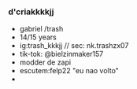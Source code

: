 ### d'criakkkkjj
- gabriel /trash
- 14/15 years
- ig:trash_kkkjj  // sec: nk.trashzx07
- tik-tok: @bielzinmaker157 
- modder de zapi
- escutem:felp22 "eu nao volto"
-

<!--
**GabrielDutra7/gabrielDutra7** is a ✨ _special_ ✨ repository because its `README.md` (this file) appears on your GitHub profile.

Here are some ideas to get you started:

- 🔭 I’m currently working on ...
- 🌱 I’m currently learning ...
- 👯 I’m looking to collaborate on ...
- 🤔 I’m looking for help with ...
- 💬 Ask me about ...
- 📫 How to reach me: ...
- 😄 Pronouns: ...
- ⚡ Fun fact: ...
-->
